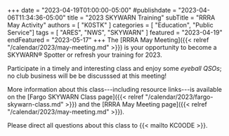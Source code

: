 +++
date = "2023-04-19T01:00:00-05:00"
#publishdate = "2023-04-06T11:34:36-05:00"
title = "2023 SKYWARN Training"
subTitle = "RRRA May Activity"
authors = [ "K0STK" ]
categories = [ "Education", "Public Service"]
tags = [ "ARES", "NWS", "SKYWARN" ]
featured = "2023-04-19"
endFeatured = "2023-05-17"
+++
The [RRRA May Meeting]({{< relref "/calendar/2023/may-meeting.md" >}})
is your opportunity to become a SKYWARN&reg; Spotter or refresh your training
for 2023.

Participate in a timely and interesting class and enjoy some *eyeball QSOs*;
no club business will be be discusssed at this meeting!
<!--more-->

More information about this class---including resource links---is
available on the
[Fargo SKYWARN Class page]({{< relref "/calendar/2023/fargo-skywarn-class.md" >}})
and the
[RRRA May Meeting page]({{< relref "/calendar/2023/may-meeting.md" >}}).


Please direct all questions about this class to {{< mailto KC0ODE >}}.
